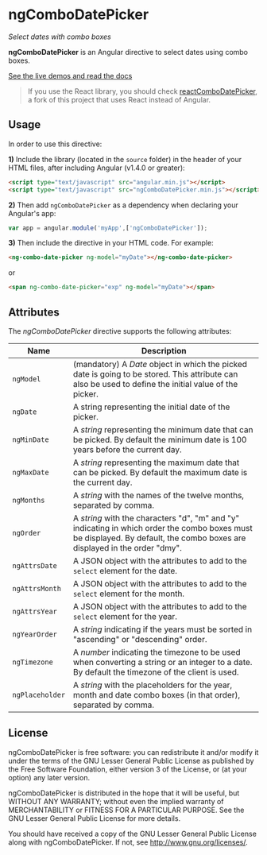 ngComboDatePicker
=================

_Select dates with combo boxes_

**ngComboDatePicker** is an Angular directive to select dates using combo boxes.

[See the live demos and read the docs](http://jfmdev.github.io/ngComboDatePicker/ "ngComboDatePicker - Live demos and docs")

> If you use the React library, you should check [reactComboDatePicker](https://github.com/jfmdev/reactComboDatePicker), a fork of this project that uses React instead of Angular.

Usage
-----

In order to use this directive:

**1)** Include the library (located in the `source` folder) in the header of your HTML files, after including Angular (v1.4.0 or greater):

```html
<script type="text/javascript" src="angular.min.js"></script>
<script type="text/javascript" src="ngComboDatePicker.min.js"></script>
```

**2)** Then add `ngComboDatePicker` as a dependency when declaring your Angular's app:

```javascript
var app = angular.module('myApp',['ngComboDatePicker']);
```

**3)** Then include the directive in your HTML code. For example:

```html
<ng-combo-date-picker ng-model="myDate"></ng-combo-date-picker>
```

or

```html
<span ng-combo-date-picker="exp" ng-model="myDate"></span>
```

Attributes
----------

The _ngComboDatePicker_ directive supports the following attributes:

Name | Description
------------- | ----
`ngModel`  | (mandatory) A _Date_ object in which the picked date is going to be stored. This attribute can also be used to define the initial value of the picker.
`ngDate`  | A string representing the initial date of the picker.
`ngMinDate`  | A _string_ representing the minimum date that can be picked. By default the minimum date is 100 years before the current day.
`ngMaxDate`  | A _string_ representing the maximum date that can be picked. By default the maximum date is the current day.
`ngMonths`  | A _string_ with the names of the twelve months, separated by comma. 
`ngOrder`  | A _string_ with the characters "d", "m" and "y" indicating in which order the combo boxes must be displayed. By default, the combo boxes are displayed in the order "dmy".
`ngAttrsDate`  | A JSON object with the attributes to add to the `select` element for the date. 
`ngAttrsMonth`  | A JSON object with the attributes to add to the `select` element for the month. 
`ngAttrsYear`  | A JSON object with the attributes to add to the `select` element for the year. 
`ngYearOrder`  | A _string_ indicating if the years must be sorted in "ascending" or "descending" order. 
`ngTimezone`  | A _number_ indicating the timezone to be used when converting a string or an integer to a date. By default the timezone of the client is used. 
`ngPlaceholder`  | A _string_ with the placeholders for the year, month and date combo boxes (in that order), separated by comma. 

License
-------

ngComboDatePicker is free software: you can redistribute it and/or modify
it under the terms of the GNU Lesser General Public License as published by
the Free Software Foundation, either version 3 of the License, or
(at your option) any later version.

ngComboDatePicker is distributed in the hope that it will be useful,
but WITHOUT ANY WARRANTY; without even the implied warranty of
MERCHANTABILITY or FITNESS FOR A PARTICULAR PURPOSE.  See the
GNU Lesser General Public License for more details.

You should have received a copy of the GNU Lesser General Public License
along with ngComboDatePicker. If not, see <http://www.gnu.org/licenses/>.
